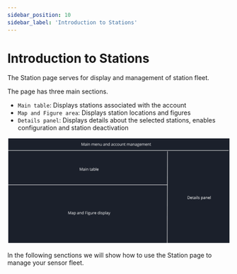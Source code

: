 ```yaml
---
sidebar_position: 10
sidebar_label: 'Introduction to Stations'
---
```


# Introduction to Stations
The Station page serves for display and management of station fleet.

The page has three main sections.
- `Main table`: Displays stations associated with the account
- `Map and Figure area`: Displays station locations and figures
- `Details panel`: Displays details about the selected stations, enables configuration and station deactivation

![Station layout](../img/sensor_intro.png)

In the following senctions we will show how to use the Station page to manage your sensor fleet.
